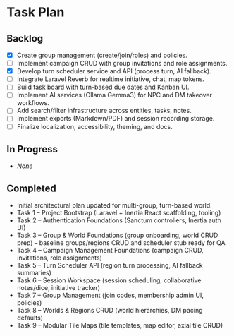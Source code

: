 # Task Plan

## Backlog
- [x] Create group management (create/join/roles) and policies.
- [ ] Implement campaign CRUD with group invitations and role assignments.
- [x] Develop turn scheduler service and API (process turn, AI fallback).
- [ ] Integrate Laravel Reverb for realtime initiative, chat, map tokens.
- [ ] Build task board with turn-based due dates and Kanban UI.
- [ ] Implement AI services (Ollama Gemma3) for NPC and DM takeover workflows.
- [ ] Add search/filter infrastructure across entities, tasks, notes.
- [ ] Implement exports (Markdown/PDF) and session recording storage.
- [ ] Finalize localization, accessibility, theming, and docs.

## In Progress
- _None_

## Completed
- Initial architectural plan updated for multi-group, turn-based world.
- Task 1 – Project Bootstrap (Laravel + Inertia React scaffolding, tooling)
- Task 2 – Authentication Foundations (Sanctum controllers, Inertia auth UI)
- Task 3 – Group & World Foundations (group onboarding, world CRUD prep) – baseline groups/regions CRUD and scheduler stub ready for QA
- Task 4 – Campaign Management Foundations (campaign CRUD, invitations, role assignments)
- Task 5 – Turn Scheduler API (region turn processing, AI fallback summaries)
- Task 6 – Session Workspace (session scheduling, collaborative notes/dice, initiative tracker)
- Task 7 – Group Management (join codes, membership admin UI, policies)
- Task 8 – Worlds & Regions CRUD (world hierarchies, DM pacing defaults)
- Task 9 – Modular Tile Maps (tile templates, map editor, axial tile CRUD)
